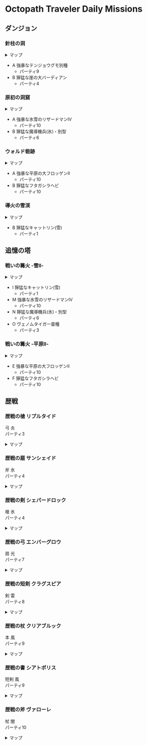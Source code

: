 # Octopath Traveler Daily Missions

## ダンジョン

### 針柱の洞

<details><summary>マップ</summary><div>

![map](https://img.game8.jp/6147068/01cc1eccd4ef5bef41ebb7eecda391a8.png/show)

</div></details>

- A 強暴なテンジョウグモ別種
  - パーティ9
- B 獰猛な崖の大バーディアン
  - パーティ4

### 原初の洞窟

<details><summary>マップ</summary><div>

![map](https://img.gamewith.jp/img/original_c53e3774b275b328f98db4eb4aa2ef52.jpg)

</div></details>

- A 強暴な氷雪のリザードマンⅣ
  - パーティ10
- B 獰猛な魔導機兵(氷)・別型
  - パーティ6

### ウォルド砦跡

<details><summary>マップ</summary><div>

![map](https://img.gamewith.jp/img/original_6d2f51872394a2256ff90a77dc095b64.jpg)

</div></details>

- A 強暴な平原の大フロッゲンⅡ
  - パーティ10
- B 獰猛なフタガシラヘビ
  - パーティ10

### 導火の雪渓

<details><summary>マップ</summary><div>

![map](https://img.gamewith.jp/img/original_cb3bc67faf4d7f06789fa5f0629e17e9.jpg)

</div></details>

- B 獰猛なキャットリン(雪)
  - パーティ1

## 追憶の塔

### 戦いの篝火 -雪Ⅱ-

<details><summary>マップ</summary><div>

![map](https://img.gamewith.jp/img/original_6d15344857c08709b688d2df22e0689c.jpg)

</div></details>

- I 獰猛なキャットリン(雪)
  - パーティ1
- M 強暴な氷雪のリザードマンⅣ
  - パーティ10
- N 獰猛な魔導機兵(氷)・別型
  - パーティ6
- O ヴェノムタイガー亜種
  - パーティ3

### 戦いの篝火 -平原Ⅱ-

<details><summary>マップ</summary><div>

![map](https://img.gamewith.jp/img/original_e89f3ec6e6426d2abff70d716ee148e1.jpg)

</div></details>

- E 強暴な平原の大フロッゲンⅡ
  - パーティ10
- F 獰猛なフタガシラヘビ
  - パーティ10

## 歴戦

### 歴戦の槍 リプルタイド

弓 炎  
パーティ3  

<details><summary>マップ</summary><div>

![spear](https://img.gamewith.jp/img/original_955e7bae6d530603d29e1b01db374ba0.jpg)

</div></details>

### 歴戦の扇 サンシェイド

斧 氷  
パーティ4  

<details><summary>マップ</summary><div>

![fan](https://img.gamewith.jp/img/original_5b6c677cc68de81e91f5ef030e01d10a.jpg)

</div></details>

### 歴戦の剣 シェパードロック

槍 氷  
パーティ4  

<details><summary>マップ</summary><div>

![sword](https://img.gamewith.jp/img/original_7ab846d288f44ad5a0154d2df3098670.jpg)

</div></details>

### 歴戦の弓 エンバーグロウ

扇 光  
パーティ7  

<details><summary>マップ</summary><div>

![bow](https://img.gamewith.jp/img/original_f022016ad5b91561b6ca6796b5746c6c.jpg)

</div></details>

### 歴戦の短剣 クラグスピア

剣 雷  
パーティ8  

<details><summary>マップ</summary><div>

![dagger](https://img.gamewith.jp/img/original_3ade2bc8ac6140d06431ef6616a36b9e.jpg)

</div></details>

### 歴戦の杖 クリアブルック

本 風  
パーティ9  

<details><summary>マップ</summary><div>

![wand](https://img.gamewith.jp/img/original_7675fc080af285b5d0755e7bd2f1ce06.jpg)

</div></details>

### 歴戦の書 シアトポリス

短剣 風  
パーティ9  

<details><summary>マップ</summary><div>

![book](https://img.gamewith.jp/img/original_9b456ed4281834eba0bf040b603d0002.jpg)

</div></details>

### 歴戦の斧 ヴァローレ

杖 闇  
パーティ10  

<details><summary>マップ</summary><div>

![axe](https://img.gamewith.jp/img/original_3935c69372f86328260e16a2d82f2166.jpg)

</div></details>

